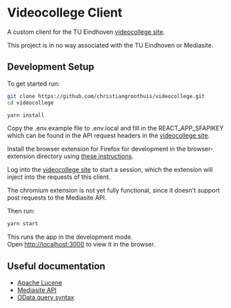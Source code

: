 # Videocollege Client

A custom client for the TU Eindhoven [videocollege site](https://videocollege.tue.nl).

This project is in no way associated with the TU Eindhoven or Mediasite.

## Development Setup

To get started run:

```bash
git clone https://github.com/christiangroothuis/videocollege.git
cd videocollege

yarn install
```

Copy the .env.example file to .env.local and fill in the REACT_APP_SFAPIKEY which can be found in the API request headers in the [videocollege site](https://videocollege.tue.nl).

Install the browser extension for Firefox for development in the browser-extension directory using [these instructions](https://extensionworkshop.com/documentation/develop/temporary-installation-in-firefox/).

Log into the [videocollege site](https://videocollege.tue.nl/Mediasite/Manage) to start a session, which the extension will inject into the requests of this client.

The chromium extension is not yet fully functional, since it doesn't support post requests to the Mediasite API.

Then run:

```bash
yarn start
```

This runs the app in the development mode.\
Open [http://localhost:3000](http://localhost:3000) to view it in the browser.

## Useful documentation

-   [Apache Lucene](https://lucene.apache.org/core/2_9_4/queryparsersyntax.html)
-   [Mediasite API](https://training.mediasite.com/Mediasite/api/v1/$metadata)
-   [OData query syntax](https://www.odata.org/documentation/odata-version-3-0/url-conventions)
